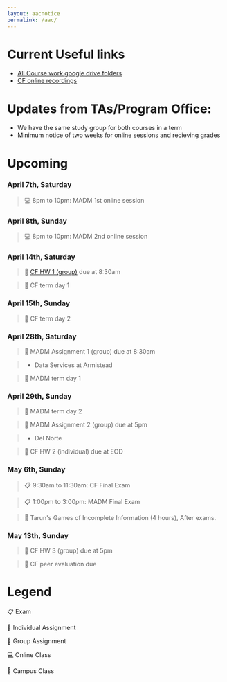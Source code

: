 ```yaml
---
layout: aacnotice
permalink: /aac/
---
```


# Current Useful links
* [All Course work google drive folders](https://drive.google.com/drive/u/1/folders/1mYYYbyB3R1y9sBMQAwEXjPEb63WUc4CH)
 * [CF online recordings](https://drive.google.com/drive/folders/1X7yVbCScdB6gCNLyVEgFAQ7XfKT9nFCn)

# Updates from TAs/Program Office:
* We have the same study group for both courses in a term
* Minimum notice of two weeks for online sessions and recieving grades

# Upcoming

### April 7th, Saturday
> :computer: 8pm to 10pm: MADM 1st online session

### April 8th, Sunday
> :computer: 8pm to 10pm: MADM 2nd online session

### April 14th, Saturday
> :busts_in_silhouette: [CF HW 1 (group)](http://lms2.exchange.isb.edu/mod/resource/view.php?id=55501) due at 8:30am

> :notebook: CF term day 1

### April 15th, Sunday
> :notebook: CF term day 2

### April 28th, Saturday
> :busts_in_silhouette: MADM Assignment 1 (group) due at 8:30am

> * Data Services at Armistead

> :notebook: MADM term day 1

### April 29th, Sunday
> :notebook: MADM term day 2

> :busts_in_silhouette: MADM Assignment 2 (group) due at 5pm

> * Del Norte

> :bust_in_silhouette: CF HW 2 (individual) due at EOD

### May 6th, Sunday
> :clipboard: 9:30am to 11:30am: CF Final Exam

> :clipboard: 1:00pm to 3:00pm: MADM Final Exam

> :notebook: Tarun's Games of Incomplete Information (4 hours), After exams.

### May 13th, Sunday
> :busts_in_silhouette: CF HW 3 (group) due at 5pm

> :bust_in_silhouette: CF peer evaluation due


# Legend
:clipboard: Exam

:bust_in_silhouette: Individual Assignment

:busts_in_silhouette: Group Assignment

:computer: Online Class

:notebook: Campus Class
